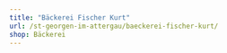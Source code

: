 ```yaml
---
title: "Bäckerei Fischer Kurt"
url: /st-georgen-im-attergau/baeckerei-fischer-kurt/
shop: Bäckerei
---
```

